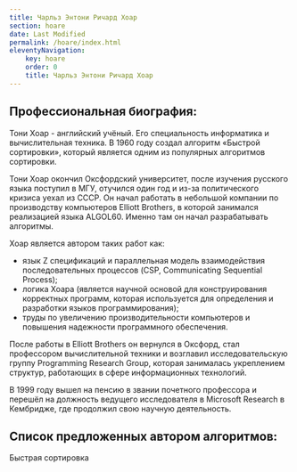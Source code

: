 ```yaml
---
title: Чарльз Энтони Ричард Хоар
section: hoare
date: Last Modified
permalink: /hoare/index.html
eleventyNavigation:
    key: hoare
    order: 0
    title: Чарльз Энтони Ричард Хоар
---
```


## Профессиональная биография:

Тони Хоар - английский учёный. Его специальность информатика и вычислительная техника. В 1960 году создал алгоритм «Быстрой сортировки», который является одним из популярных алгоритмов сортировки.

Тони Хоар окончил Оксфордский университет, после изучения русского языка поступил в МГУ, отучился один год и из-за политического кризиса уехал из СССР. Он начал работать в небольшой компании по производству компьютеров Elliott Brothers, в которой занимался реализацией языка ALGOL60. Именно там он начал разрабатывать алгоритмы.

Хоар является автором таких работ как:

- язык Z спецификаций и параллельная модель взаимодействия последовательных процессов (CSP, Communicating Sequential Process);
- логика Хоара (является научной основой для конструирования корректных программ, которая используется для определения и разработки языков программирования);
- труды по увеличению производительности компьютеров и повышения надежности программного обеспечения.

После работы в Elliott Brothers он вернулся в Оксфорд, стал профессором вычислительной техники и возглавил исследовательскую группу Programming Research Group, которая занималась укреплением структур, работающих в сфере информационных технологий.

В 1999 году вышел на пенсию в звании почетного профессора и перешёл на должность ведущего исследователя в Microsoft Research в Кембридже, где продолжил свою научную деятельность.

## Список предложенных автором алгоритмов:

Быстрая сортировка
